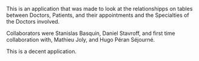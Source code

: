 This is an application that was made to look at the relationshipps on tables between Doctors, Patients, and their appointments and the Specialties of the Doctors involved.

Collaborators were
Stanislas Basquin, Daniel Stavroff, and first time collaboration with, Mathieu Joly, and Hugo Péran Séjourné.

This is a decent application.
